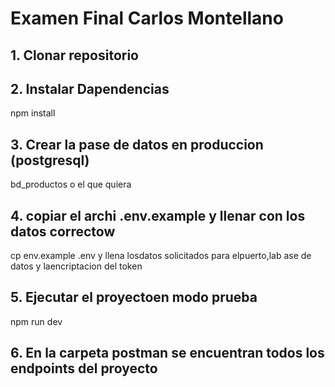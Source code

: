 # Examen Final Carlos Montellano

## 1. Clonar repositorio

## 2. Instalar Dapendencias
npm install

## 3. Crear la pase de datos en produccion (postgresql)
bd_productos o el que quiera

## 4. copiar el archi .env.example  y llenar con los datos correctow
cp env.example .env y llena losdatos solicitados para elpuerto,lab ase de datos y laencriptacion del token

## 5. Ejecutar el proyectoen modo prueba
npm run dev


## 6. En la carpeta postman se encuentran todos los endpoints del proyecto